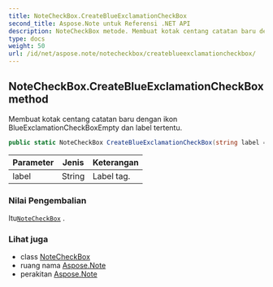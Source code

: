 ```yaml
---
title: NoteCheckBox.CreateBlueExclamationCheckBox
second_title: Aspose.Note untuk Referensi .NET API
description: NoteCheckBox metode. Membuat kotak centang catatan baru dengan ikon BlueExclamationCheckBoxEmpty dan label tertentu.
type: docs
weight: 50
url: /id/net/aspose.note/notecheckbox/createblueexclamationcheckbox/
---
```

## NoteCheckBox.CreateBlueExclamationCheckBox method

Membuat kotak centang catatan baru dengan ikon BlueExclamationCheckBoxEmpty dan label tertentu.

```csharp
public static NoteCheckBox CreateBlueExclamationCheckBox(string label = "")
```

| Parameter | Jenis | Keterangan |
| --- | --- | --- |
| label | String | Label tag. |

### Nilai Pengembalian

Itu[`NoteCheckBox`](../) .

### Lihat juga

* class [NoteCheckBox](../)
* ruang nama [Aspose.Note](../../notecheckbox/)
* perakitan [Aspose.Note](../../../)


